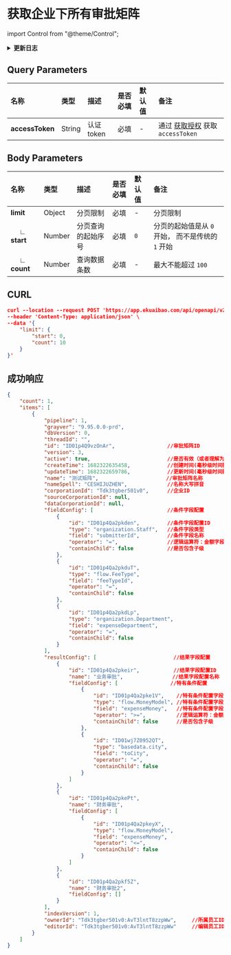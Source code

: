 # 获取企业下所有审批矩阵

import Control from "@theme/Control";

<Control
method="POST"
url="/api/openapi/v2/matrix/search"
/>

<details>
  <summary><b>更新日志</b></summary>
  <div>

- [**1.27.0**](/updateLog/update-log#1270)
  - 🆕 新增了本接口。
  
</div>
</details>

## Query Parameters

| 名称 | 类型 | 描述 | 是否必填 | 默认值 | 备注 |
| :--- | :--- | :--- | :--- |:--- | :--- |
| **accessToken** | String | 认证token	    | 必填 | - | 通过 [获取授权](/docs/open-api/getting-started/auth) 获取 `accessToken` |

## Body Parameters

| 名称         | 类型     | 描述    | 是否必填 | 默认值 | 备注       |
|:-----------|:-------|:------| :--- |:----|:---------|
| **limit**  | Object | 分页限制  | 必填  | -   | 分页限制     |
| **&emsp; ∟ start**  | Number | 分页查询的起始序号	 | 必填  | `0` | 分页的起始值是从 `0` 开始， 而不是传统的 `1` 开始 |
| **&emsp; ∟ count**  | Number | 查询数据条数		     | 必填  | -   | 最大不能超过 `100` |

## CURL
```json
curl --location --request POST 'https://app.ekuaibao.com/api/openapi/v2/matrix/search?accessToken=ID01vIvmPOlSCi%3ATdk3tgber501v0' \
--header 'Content-Type: application/json' \
--data '{
    "limit": {
        "start": 0,
        "count": 10
    }
}'
```

## 成功响应
```json
{
    "count": 1,
    "items": [
        {
            "pipeline": 1,
            "grayver": "9.95.0.0-prd",
            "dbVersion": 0,
            "threadId": "",
            "id": "ID01p4Q9vzOnAr",                 //审批矩阵ID
            "version": 3,
            "active": true,                         //是否有效（或者理解为是否被删除） true：有效，false：无效
            "createTime": 1682322635458,            //创建时间(毫秒级时间戳)
            "updateTime": 1682322659786,            //更新时间(毫秒级时间戳)
            "name": "测试矩阵",                      //审批矩阵名称
            "nameSpell": "CESHIJUZHEN",             //名称大写拼音
            "corporationId": "Tdk3tgber501v0",      //企业ID
            "sourceCorporationId": null,
            "dataCorporationId": null,
            "fieldConfig": [                        //条件字段配置
                {
                    "id": "ID01p4Qa2pkden",         //条件字段配置ID
                    "type": "organization.Staff",   //条件字段类型
                    "field": "submitterId",         //条件字段名称
                    "operator": "=",                //逻辑运算符：金额字段、数字字段逻辑符可选≥><≤，其他字段默认为等于
                    "containChild": false           //是否包含子级
                },
                {
                    "id": "ID01p4Qa2pkduT",
                    "type": "flow.FeeType",
                    "field": "feeTypeId",
                    "operator": "=",
                    "containChild": false
                },
                {
                    "id": "ID01p4Qa2pkdLp",
                    "type": "organization.Department",
                    "field": "expenseDepartment",
                    "operator": "=",
                    "containChild": false
                }
            ],
            "resultConfig": [                         //结果字段配置
                {
                    "id": "ID01p4Qa2pkeir",           //结果字段配置ID
                    "name": "业务审批",                //结果字段配置名称
                    "fieldConfig": [                 //特有条件配置
                        {
                            "id": "ID01p4Qa2pke1V",    //特有条件配置字段ID  
                            "type": "flow.MoneyModel", //特有条件配置字段类型
                            "field": "expenseMoney",   //特有条件配置字段名称  
                            "operator": ">=",          //逻辑运算符：金额字段、数字字段逻辑符可选≥><≤，其他字段默认为等于
                            "containChild": false      //是否包含子级
                        },
                        {
                            "id": "ID01wj7Z0952QT",
                            "type": "basedata.city",
                            "field": "toCity",
                            "operator": "=",
                            "containChild": false
                        }
                    ]
                },
                {
                    "id": "ID01p4Qa2pkePt",
                    "name": "财务审批",
                    "fieldConfig": [
                        {
                            "id": "ID01p4Qa2pkeyX",
                            "type": "flow.MoneyModel",
                            "field": "expenseMoney",
                            "operator": "<=",
                            "containChild": false
                        }
                    ]
                },
                {
                    "id": "ID01p4Qa2pkf5Z",
                    "name": "财务审批2",
                    "fieldConfig": []
                }
            ],
            "indexVersion": 1,
            "ownerId": "Tdk3tgber501v0:AvT3lntT8zzpWw",     //所属员工ID
            "editorId": "Tdk3tgber501v0:AvT3lntT8zzpWw"     //编辑员工ID
        }
    ]
}
```



